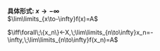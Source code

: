 **具体形式: $x\to-\infty$**  
$\lim\limits_{x\to-\infty}f(x)=A$  
  
$\iff\forall\;\{x_n\}<-X,\;\lim\limits_{n\to\infty}x_n=-\infty,\;\lim\limits_{n\to\infty}f(x_n)=A$  
